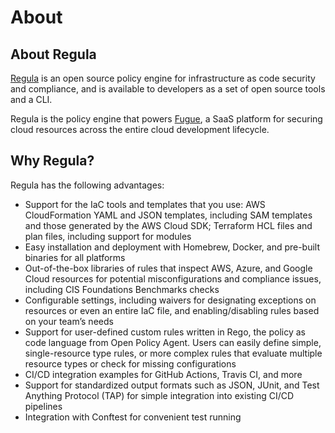 # About

## About Regula

[Regula](https://github.com/fugue/regula) is an open source policy engine for infrastructure as code security and compliance, and is available to developers as a set of open source tools and a CLI.

Regula is the policy engine that powers [Fugue](https://www.fugue.co), a SaaS platform for securing cloud resources across the entire cloud development lifecycle.

## Why Regula?

Regula has the following advantages:

- Support for the IaC tools and templates that you use: AWS CloudFormation YAML and JSON templates, including SAM templates and those generated by the AWS Cloud SDK; Terraform HCL files and plan files, including support for modules 
- Easy installation and deployment with Homebrew, Docker, and pre-built binaries for all platforms
- Out-of-the-box libraries of rules that inspect AWS, Azure, and Google Cloud resources for potential misconfigurations and compliance issues, including CIS Foundations Benchmarks checks
- Configurable settings, including waivers for designating exceptions on resources or even an entire IaC file, and enabling/disabling rules based on your team’s needs
- Support for user-defined custom rules written in Rego, the policy as code language from Open Policy Agent. Users can easily define simple, single-resource type rules, or more complex rules that evaluate multiple resource types or check for missing configurations
- CI/CD integration examples for GitHub Actions, Travis CI, and more
- Support for standardized output formats such as JSON, JUnit, and Test Anything Protocol (TAP) for simple integration into existing CI/CD pipelines
- Integration with Conftest for convenient test running
